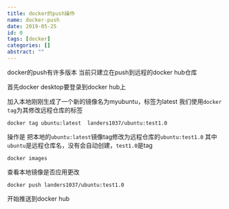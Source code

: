 ```yaml
---
title: docker的push操作
name: docker-push
date: 2019-05-25
id: 0
tags: [docker]
categories: []
abstract: ""
---
```



docker的push有许多版本
当前只建立在push到远程的docker hub仓库

<!--more-->

首先docker desktop要登录到docker hub上

加入本地刚刚生成了一个新的镜像名为myubuntu，标签为latest
我们使用`docker tag`为其修改远程仓库的标签

`docker tag ubuntu:latest  landers1037/ubuntu:test1.0`

操作是 把本地的`ubuntu:latest`镜像tag修改为远程仓库的`ubuntu:test1.0`
其中`ubuntu`是远程仓库名，没有会自动创建，`test1.0`是tag

`docker images`

查看本地镜像是否应用更改

`docker push landers1037/ubuntu:test1.0`

开始推送到docker hub